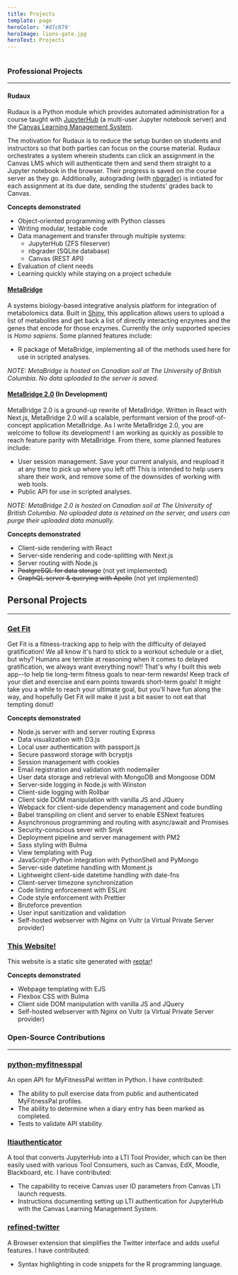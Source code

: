 ```yaml
---
title: Projects
template: page
heroColor: '#d7c079'
heroImage: lions-gate.jpg
heroText: Projects
---
```


<div class="columns is-desktop">
  <div class="column is-8 is-offset-2">

<h3 class="is-size-3">Professional Projects</h2>

---

<h4 class="is-size-4">
  <span>Rudaux</span>
  <span class="icon social-github">
    &nbsp;
    <a class="icon" href="https://github.com/samhinshaw/rudaux">
      <i class="social fab fa-github"></i>
    </a>
  </span>
</h4>

Rudaux is a Python module which provides automated administration for a course taught with [JupyterHub](https://github.com/jupyterhub/jupyterhub) (a multi-user Jupyter notebook server) and the [Canvas Learning Management System](https://github.com/instructure/canvas-lms).

The motivation for Rudaux is to reduce the setup burden on students and instructors so that both parties can focus on the course material. Rudaux orchestrates a system wherein students can click an assignment in the Canvas LMS which will authenticate them and send them straight to a Jupyter notebook in the browser. Their progress is saved on the course server as they go. Additionally, autograding (with [nbgrader](https://github.com/jupyter/nbgrader/)) is initiated for each assignment at its due date, sending the students' grades back to Canvas.

**Concepts demonstrated**

- Object-oriented programming with Python classes
- Writing modular, testable code
- Data management and transfer through multiple systems:
  - JupyterHub (ZFS fileserver)
  - nbgrader (SQLite database)
  - Canvas (REST API)
- Evaluation of client needs
- Learning quickly while staying on a project schedule

<h4 class="is-size-4">
  <a href="https://www.metabridge.org">MetaBridge</a>
  <span class="icon social-github">
    &nbsp;
    <a class="icon" href="https://github.com/samhinshaw/metabridge_shiny">
      <i class="social fab fa-github"></i>
    </a>
  </span>
</h4>

A systems biology-based integrative analysis platform for integration of metabolomics data. Built in [Shiny](https://shiny.rstudio.com/), this application allows users to upload a list of metabolites and get back a list of directly interacting enzymes and the genes that encode for those enzymes. Currently the only supported species is _Homo sapiens_. Some planned features include:

- R package of MetaBridge, implementing all of the methods used here for use in scripted analyses.

_NOTE: MetaBridge is hosted on Canadian soil at The University of British Columbia. No data uploaded to the server is saved._

<h4 class="is-size-4">
  <a href="https://www.metabridge.org/dev">MetaBridge 2.0</a>
  (In Development)
  <span class="icon social-github">
    &nbsp;
    <a class="icon" href="https://github.com/samhinshaw/metabridge_node">
      <i class="social fab fa-github"></i>
    </a>
  </span>
</h4>

MetaBridge 2.0 is a ground-up rewrite of MetaBridge. Written in React with Next.js, MetaBridge 2.0 will a scalable, performant version of the proof-of-concept application MetaBridge. As I write MetaBridge 2.0, you are welcome to follow its development! I am working as quickly as possible to reach feature parity with MetaBridge. From there, some planned features include:

- User session management. Save your current analysis, and reupload it at any time to pick up where you left off! This is intended to help users share their work, and remove some of the downsides of working with web tools.
- Public API for use in scripted analyses.

_NOTE: MetaBridge 2.0 is hosted on Canadian soil at The University of British Columbia. No uploaded data is retained on the server, and users can purge their uploaded data manually._

**Concepts demonstrated**

- Client-side rendering with React
- Server-side rendering and code-splitting with Next.js
- Server routing with Node.js
- <del>PostgreSQL for data storage</del> (not yet implemented)
- <del>GraphQL server & querying with Apollo</del> (not yet implemented)

## Personal Projects

---

<h3 class="is-size=3">
  <a href="https://get-fit.xyz">Get Fit</a>
  <span class="icon social-github">
    &nbsp;
    <a class="icon" href="https://github.com/samhinshaw/get_fit">
      <i class="social fab fa-github"></i>
    </a>
  </span>
</h3>

Get Fit is a fitness-tracking app to help with the difficulty of delayed gratification! We all know it's hard to stick to a workout schedule or a diet, but why? Humans are terrible at reasoning when it comes to delayed gratification, we always want everything now!! That's why I built this web app--to help tie long-term fitness goals to near-term rewards! Keep track of your diet and exercise and earn points towards short-term goals! It might take you a while to reach your ultimate goal, but you'll have fun along the way, and hopefully Get Fit will make it just a bit easier to not eat that tempting donut!

**Concepts demonstrated**

- Node.js server with and server routing Express
- Data visualization with D3.js
- Local user authentication with passport.js
- Secure password storage with bcryptjs
- Session management with cookies
- Email registration and validation with nodemailer
- User data storage and retrieval with MongoDB and Mongoose ODM
- Server-side logging in Node.js with Winston
- Client-side logging with Rollbar
- Client side DOM manipulation with vanilla JS and JQuery
- Webpack for client-side dependency management and code bundling
- Babel transpiling on client and server to enable ESNext features
- Asynchronous programming and routing with async/await and Promises
- Security-conscious sever with Snyk
- Deployment pipeline and server management with PM2
- Sass styling with Bulma
- View templating with Pug
- JavaScript-Python integration with PythonShell and PyMongo
- Server-side datetime handling with Moment.js
- Lightweight client-side datetime handling with date-fns
- Client-server timezone synchronization
- Code linting enforcement with ESLint
- Code style enforcement with Prettier
- Bruteforce prevention
- User input sanitization and validation
- Self-hosted webserver with Nginx on Vultr (a Virtual Private Server provider)

<h3 class="is-size=3">
  <a href="https://samhinshaw.com">This Website!</a>
  <span class="icon social-github">
    &nbsp;
    <a class="icon" href="https://github.com/samhinshaw/blog">
      <i class="social fab fa-github"></i>
    </a>
  </span>
</h3>

This website is a static site generated with [reptar](https://reptar.github.io)!

**Concepts demonstrated**

- Webpage templating with EJS
- Flexbox CSS with Bulma
- Client side DOM manipulation with vanilla JS and JQuery
- Self-hosted webserver with Nginx on Vultr (a Virtual Private Server provider)

<h3 class="is-size-3" id="open-source">
  Open-Source Contributions
</h3>

---

### [python-myfitnesspal](https://github.com/coddingtonbear/python-myfitnesspal/commits?author=samhinshaw)

An open API for MyFitnessPal written in Python. I have contributed:

- The ability to pull exercise data from public and authenticated MyFitnessPal profiles.
- The ability to determine when a diary entry has been marked as completed.
- Tests to validate API stability.

### [ltiauthenticator](https://github.com/jupyterhub/ltiauthenticator/commits?author=samhinshaw)

A tool that converts JupyterHub into a LTI Tool Provider, which can be then easily used with various Tool Consumers, such as Canvas, EdX, Moodle, Blackboard, etc. I have contributed:

- The capability to receive Canvas user ID parameters from Canvas LTI launch requests.
- Instructions documenting setting up LTI authentication for JupyterHub with the Canvas Learning Management System.

### [refined-twitter](https://github.com/sindresorhus/refined-twitter/commits?author=samhinshaw)

A Browser extension that simplifies the Twitter interface and adds useful features. I have contributed:

- Syntax highlighting in code snippets for the R programming language.

    </div>
  </div>

